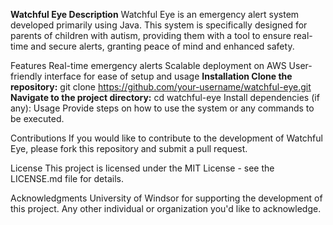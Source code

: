 **Watchful Eye
Description**
Watchful Eye is an emergency alert system developed primarily using Java. This system is specifically designed for parents of children with autism, providing them with a tool to ensure real-time and secure alerts, granting peace of mind and enhanced safety.

Features
Real-time emergency alerts
Scalable deployment on AWS
User-friendly interface for ease of setup and usage
**Installation
Clone the repository:**
git clone https://github.com/your-username/watchful-eye.git
**Navigate to the project directory:**
cd watchful-eye
Install dependencies (if any):
Usage
Provide steps on how to use the system or any commands to be executed.

Contributions
If you would like to contribute to the development of Watchful Eye, please fork this repository and submit a pull request.

License
This project is licensed under the MIT License - see the LICENSE.md file for details.

Acknowledgments
University of Windsor for supporting the development of this project.
Any other individual or organization you'd like to acknowledge.
